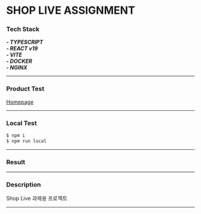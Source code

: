 # SHOP LIVE ASSIGNMENT

### Tech Stack

**_- TYPESCRIPT_**<br>
**_- REACT v19_**<br>
**_- VITE_**<br>
**_- DOCKER_**<br>
**_- NGINX_**

---

### Product Test

[Homepage](http://shop-live.o-r.kr)

---

### Local Test

```sh
$ npm i
$ npm run local
```

---

### Result

---

### Description

Shop Live 과제용 프로젝트

---
